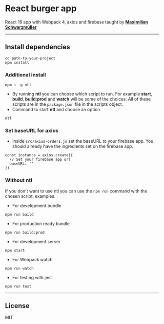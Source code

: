 # React burger app

React 16 app with Webpack 4, axios and firebase taught by **[Maximilian Schwarzmüller](https://www.udemy.com/react-the-complete-guide-incl-redux/)**

---
## Install dependencies

```
cd path-to-your-project
npm install
```

### Additional install

```
npm i -g ntl
```

- By running **ntl** you can choose which script to run. For example **start**, **build**, **build:prod** and **watch** will be some of the choices. All of these scripts are in the `package.json` file in the scripts object.
- Command to start **ntl** and choose an option
```
ntl
```

### Set baseURL for axios

- Inside `src/axios-orders.js` set the baseURL to your firebase app. You should already have the ingredients set on the firebase app.

```
const instance = axios.create({
  // Set your firebase app url
  baseURL: ''
})
```

### Without ntl

If you don't want to use ntl you can use the `npm run` command with the chosen script, examples:
- For development bundle
```
npm run build
```
- For production ready bundle
```
npm run build:prod
```
- For development server
```
npm start
```
- For Webpack watch
```
npm run watch
```
- For testing with jest
```
npm run test
```
---
License
---

MIT

[//]: # (These are reference links used in the body of this note and get stripped out when the markdown processor does its job. There is no need to format nicely because it shouldn't be seen. Thanks SO - http://stackoverflow.com/questions/4823468/store-comments-in-markdown-syntax)
